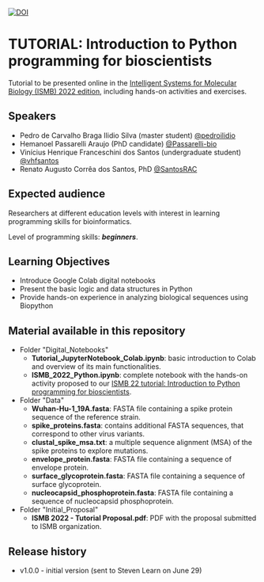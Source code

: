[![DOI](https://zenodo.org/badge/453710894.svg)](https://zenodo.org/badge/latestdoi/453710894)

# TUTORIAL: Introduction to Python programming for bioscientists

Tutorial to be presented online in the [Intelligent Systems for Molecular Biology (ISMB) 2022 edition](https://www.iscb.org/ismb2022), including hands-on activities and exercises.


## Speakers

 * Pedro de Carvalho Braga Ilidio Silva (master student) [@pedroilidio](https://github.com/pedroilidio)
 * Hemanoel Passarelli Araujo (PhD candidate) [@Passarelli-bio](https://github.com/Passarelli-bio)
 * Vinícius Henrique Franceschini dos Santos (undergraduate student) [@vhfsantos](https://github.com/vhfsantos)
 * Renato Augusto Corrêa dos Santos, PhD [@SantosRAC](https://github.com/SantosRAC)

## Expected audience

Researchers at different education levels with interest in learning programming skills for bioinformatics.

Level of programming skills: ***beginners***.


## Learning Objectives

 * Introduce Google Colab digital notebooks
 * Present the basic logic and data structures in Python
 * Provide hands-on experience in analyzing biological sequences using Biopython


## Material available in this repository

 * Folder "Digital_Notebooks"
   * **Tutorial_JupyterNotebook_Colab.ipynb**: basic introduction to Colab and overview of its main functionalities.
   * **ISMB_2022_Python.ipynb**: complete notebook with the hands-on activity proposed to our [ISMB 22 tutorial: Introduction to Python programming for bioscientists](https://www.iscb.org/ismb2022-program/tutorials#vt1).
 * Folder "Data"
   * **Wuhan-Hu-1_19A.fasta**: FASTA file containing a spike protein sequence of the reference strain.
   * **spike_proteins.fasta**: contains additional FASTA sequences, that correspond to other virus variants.
   * **clustal_spike_msa.txt**: a multiple sequence alignment (MSA) of the spike proteins to explore mutations.
   * **envelope_protein.fasta**: FASTA file containing a sequence of envelope protein.
   * **surface_glycoprotein.fasta**: FASTA file containing a sequence of surface glycoprotein.
   * **nucleocapsid_phosphoprotein.fasta**: FASTA file containing a sequence of nucleocapsid phosphoprotein.
 * Folder "Initial_Proposal"
   * **ISMB 2022 - Tutorial Proposal.pdf**: PDF with the proposal submitted to ISMB organization.

## Release history

 * v1.0.0 - initial version (sent to Steven Learn on June 29)
